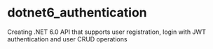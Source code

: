# dotnet6_authentication
Creating .NET 6.0 API that supports user registration, login with JWT authentication and user CRUD operations
